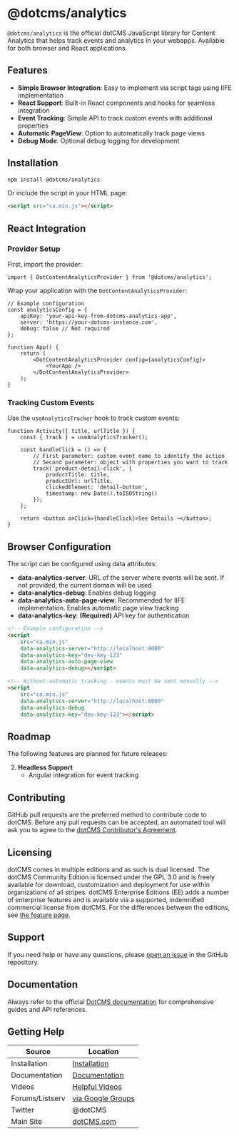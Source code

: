 # @dotcms/analytics

`@dotcms/analytics` is the official dotCMS JavaScript library for Content Analytics that helps track events and analytics in your webapps. Available for both browser and React applications.

## Features

-   **Simple Browser Integration**: Easy to implement via script tags using IIFE implementation
-   **React Support**: Built-in React components and hooks for seamless integration
-   **Event Tracking**: Simple API to track custom events with additional properties
-   **Automatic PageView**: Option to automatically track page views
-   **Debug Mode**: Optional debug logging for development

## Installation

```bash
npm install @dotcms/analytics
```

Or include the script in your HTML page:

```html
<script src="ca.min.js"></script>
```

## React Integration

### Provider Setup

First, import the provider:

```tsx
import { DotContentAnalyticsProvider } from '@dotcms/analytics';
```

Wrap your application with the `DotContentAnalyticsProvider`:

```tsx
// Example configuration
const analyticsConfig = {
    apiKey: 'your-api-key-from-dotcms-analytics-app',
    server: 'https://your-dotcms-instance.com',
    debug: false // Not required
};

function App() {
    return (
        <DotContentAnalyticsProvider config={analyticsConfig}>
            <YourApp />
        </DotContentAnalyticsProvider>
    );
}
```

### Tracking Custom Events

Use the `useAnalyticsTracker` hook to track custom events:

```tsx
function Activity({ title, urlTitle }) {
    const { track } = useAnalyticsTracker();

    const handleClick = () => {
        // First parameter: custom event name to identify the action
        // Second parameter: object with properties you want to track
        track('product-detail-click', {
            productTitle: title,
            productUrl: urlTitle,
            clickedElement: 'detail-button',
            timestamp: new Date().toISOString()
        });
    };

    return <button onClick={handleClick}>See Details →</button>;
}
```

## Browser Configuration

The script can be configured using data attributes:

-   **data-analytics-server**: URL of the server where events will be sent. If not provided, the current domain will be used
-   **data-analytics-debug**: Enables debug logging
-   **data-analytics-auto-page-view**: Recommended for IIFE implementation. Enables automatic page view tracking
-   **data-analytics-key**: **(Required)** API key for authentication

```html
<!-- Example configuration -->
<script
    src="ca.min.js"
    data-analytics-server="http://localhost:8080"
    data-analytics-key="dev-key-123"
    data-analytics-auto-page-view
    data-analytics-debug></script>

<!-- Without automatic tracking - events must be sent manually -->
<script
    src="ca.min.js"
    data-analytics-server="http://localhost:8080"
    data-analytics-debug
    data-analytics-key="dev-key-123"></script>
```

## Roadmap

The following features are planned for future releases:

2. **Headless Support**
    - Angular integration for event tracking

## Contributing

GitHub pull requests are the preferred method to contribute code to dotCMS. Before any pull requests can be accepted, an automated tool will ask you to agree to the [dotCMS Contributor's Agreement](https://gist.github.com/wezell/85ef45298c48494b90d92755b583acb3).

## Licensing

dotCMS comes in multiple editions and as such is dual licensed. The dotCMS Community Edition is licensed under the GPL 3.0 and is freely available for download, customization and deployment for use within organizations of all stripes. dotCMS Enterprise Editions (EE) adds a number of enterprise features and is available via a supported, indemnified commercial license from dotCMS. For the differences between the editions, see [the feature page](http://dotcms.com/cms-platform/features).

## Support

If you need help or have any questions, please [open an issue](https://github.com/dotCMS/core/issues/new/choose) in the GitHub repository.

## Documentation

Always refer to the official [DotCMS documentation](https://www.dotcms.com/docs/latest/) for comprehensive guides and API references.

## Getting Help

| Source          | Location                                                            |
| --------------- | ------------------------------------------------------------------- |
| Installation    | [Installation](https://dotcms.com/docs/latest/installation)         |
| Documentation   | [Documentation](https://dotcms.com/docs/latest/table-of-contents)   |
| Videos          | [Helpful Videos](http://dotcms.com/videos/)                         |
| Forums/Listserv | [via Google Groups](https://groups.google.com/forum/#!forum/dotCMS) |
| Twitter         | @dotCMS                                                             |
| Main Site       | [dotCMS.com](https://dotcms.com/)                                   |
